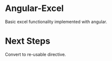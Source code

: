 Angular-Excel
=============
Basic excel functionality implemented with angular.

Next Steps
==========
Convert to re-usable directive.
